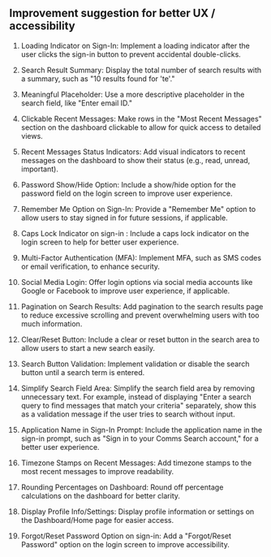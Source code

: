 ## Improvement suggestion for better UX / accessibility

1. Loading Indicator on Sign-In: Implement a loading indicator after the user clicks the sign-in button to prevent accidental double-clicks.

2. Search Result Summary: Display the total number of search results with a summary, such as "10 results found for 'te'."

3. Meaningful Placeholder: Use a more descriptive placeholder in the search field, like "Enter email ID."

4. Clickable Recent Messages: Make rows in the "Most Recent Messages" section on the dashboard clickable to allow for quick access to detailed views.

5. Recent Messages Status Indicators: Add visual indicators to recent messages on the dashboard to show their status (e.g., read, unread, important).

6. Password Show/Hide Option: Include a show/hide option for the password field on the login screen to improve user experience.

7. Remember Me Option on Sign-In: Provide a "Remember Me" option to allow users to stay signed in for future sessions, if applicable.

8. Caps Lock Indicator on sign-in : Include a caps lock indicator on the login screen to help for better user experience.

9. Multi-Factor Authentication (MFA): Implement MFA, such as SMS codes or email verification, to enhance security.

10. Social Media Login: Offer login options via social media accounts like Google or Facebook to improve user experience, if applicable.

11. Pagination on Search Results: Add pagination to the search results page to reduce excessive scrolling and prevent overwhelming users with too much information.

12. Clear/Reset Button: Include a clear or reset button in the search area to allow users to start a new search easily.

13. Search Button Validation: Implement validation or disable the search button until a search term is entered.

14. Simplify Search Field Area: Simplify the search field area by removing unnecessary text. For example, instead of displaying "Enter a search query to find messages that match your criteria" separately, show this as a validation message if the user tries to search without input.

15. Application Name in Sign-In Prompt: Include the application name in the sign-in prompt, such as "Sign in to your Comms Search account," for a better user experience.

16. Timezone Stamps on Recent Messages: Add timezone stamps to the most recent messages to improve readability.

17. Rounding Percentages on Dashboard: Round off percentage calculations on the dashboard for better clarity.

18. Display Profile Info/Settings: Display profile information or settings on the Dashboard/Home page for easier access.

19. Forgot/Reset Password Option on sign-in: Add a "Forgot/Reset Password" option on the login screen to improve accessibility.









